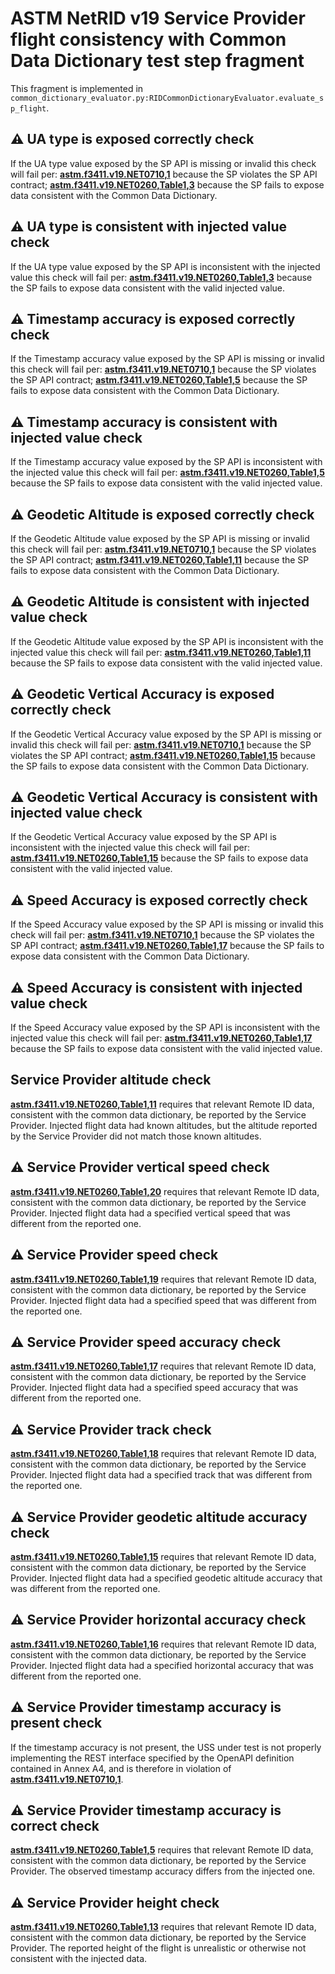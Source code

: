# ASTM NetRID v19 Service Provider flight consistency with Common Data Dictionary test step fragment

This fragment is implemented in `common_dictionary_evaluator.py:RIDCommonDictionaryEvaluator.evaluate_sp_flight`.

## ⚠️ UA type is exposed correctly check

If the UA type value exposed by the SP API is missing or invalid this check will fail per:
**[astm.f3411.v19.NET0710,1](../../../../requirements/astm/f3411/v19.md)** because the SP violates the SP API contract;
**[astm.f3411.v19.NET0260,Table1,3](../../../../requirements/astm/f3411/v19.md)** because the SP fails to expose data consistent with the Common Data Dictionary.

## ⚠️ UA type is consistent with injected value check

If the UA type value exposed by the SP API is inconsistent with the injected value this check will fail per:
**[astm.f3411.v19.NET0260,Table1,3](../../../../requirements/astm/f3411/v19.md)** because the SP fails to expose data consistent with the valid injected value.

## ⚠️ Timestamp accuracy is exposed correctly check

If the Timestamp accuracy value exposed by the SP API is missing or invalid this check will fail per:
**[astm.f3411.v19.NET0710,1](../../../../requirements/astm/f3411/v19.md)** because the SP violates the SP API contract;
**[astm.f3411.v19.NET0260,Table1,5](../../../../requirements/astm/f3411/v19.md)** because the SP fails to expose data consistent with the Common Data Dictionary.

## ⚠️ Timestamp accuracy is consistent with injected value check

If the Timestamp accuracy value exposed by the SP API is inconsistent with the injected value this check will fail per:
**[astm.f3411.v19.NET0260,Table1,5](../../../../requirements/astm/f3411/v19.md)** because the SP fails to expose data consistent with the valid injected value.

## ⚠️ Geodetic Altitude is exposed correctly check

If the Geodetic Altitude value exposed by the SP API is missing or invalid this check will fail per:
**[astm.f3411.v19.NET0710,1](../../../../requirements/astm/f3411/v19.md)** because the SP violates the SP API contract;
**[astm.f3411.v19.NET0260,Table1,11](../../../../requirements/astm/f3411/v19.md)** because the SP fails to expose data consistent with the Common Data Dictionary.

## ⚠️ Geodetic Altitude is consistent with injected value check

If the Geodetic Altitude value exposed by the SP API is inconsistent with the injected value this check will fail per:
**[astm.f3411.v19.NET0260,Table1,11](../../../../requirements/astm/f3411/v19.md)** because the SP fails to expose data consistent with the valid injected value.

## ⚠️ Geodetic Vertical Accuracy is exposed correctly check

If the Geodetic Vertical Accuracy value exposed by the SP API is missing or invalid this check will fail per:
**[astm.f3411.v19.NET0710,1](../../../../requirements/astm/f3411/v19.md)** because the SP violates the SP API contract;
**[astm.f3411.v19.NET0260,Table1,15](../../../../requirements/astm/f3411/v19.md)** because the SP fails to expose data consistent with the Common Data Dictionary.

## ⚠️ Geodetic Vertical Accuracy is consistent with injected value check

If the Geodetic Vertical Accuracy value exposed by the SP API is inconsistent with the injected value this check will fail per:
**[astm.f3411.v19.NET0260,Table1,15](../../../../requirements/astm/f3411/v19.md)** because the SP fails to expose data consistent with the valid injected value.

## ⚠️ Speed Accuracy is exposed correctly check

If the Speed Accuracy value exposed by the SP API is missing or invalid this check will fail per:
**[astm.f3411.v19.NET0710,1](../../../../requirements/astm/f3411/v19.md)** because the SP violates the SP API contract;
**[astm.f3411.v19.NET0260,Table1,17](../../../../requirements/astm/f3411/v19.md)** because the SP fails to expose data consistent with the Common Data Dictionary.

## ⚠️ Speed Accuracy is consistent with injected value check

If the Speed Accuracy value exposed by the SP API is inconsistent with the injected value this check will fail per:
**[astm.f3411.v19.NET0260,Table1,17](../../../../requirements/astm/f3411/v19.md)** because the SP fails to expose data consistent with the valid injected value.

## Service Provider altitude check

**[astm.f3411.v19.NET0260,Table1,11](../../../../requirements/astm/f3411/v19.md)** requires that relevant Remote ID data, consistent with the common data dictionary, be reported by the Service Provider.  Injected flight data had known altitudes, but the altitude reported by the Service Provider did not match those known altitudes.

## ⚠️ Service Provider vertical speed check

**[astm.f3411.v19.NET0260,Table1,20](../../../../requirements/astm/f3411/v19.md)** requires that relevant Remote ID data, consistent with the common data dictionary, be reported by the Service Provider. Injected flight data had a specified vertical speed that was different from the reported one.

## ⚠️ Service Provider speed check

**[astm.f3411.v19.NET0260,Table1,19](../../../../requirements/astm/f3411/v19.md)** requires that relevant Remote ID data, consistent with the common data dictionary, be reported by the Service Provider. Injected flight data had a specified speed that was different from the reported one.

## ⚠️ Service Provider speed accuracy check

**[astm.f3411.v19.NET0260,Table1,17](../../../../requirements/astm/f3411/v19.md)** requires that relevant Remote ID data, consistent with the common data dictionary, be reported by the Service Provider.  Injected flight data had a specified speed accuracy that was different from the reported one.

## ⚠️ Service Provider track check

**[astm.f3411.v19.NET0260,Table1,18](../../../../requirements/astm/f3411/v19.md)** requires that relevant Remote ID data, consistent with the common data dictionary, be reported by the Service Provider.  Injected flight data had a specified track that was different from the reported one.

## ⚠️ Service Provider geodetic altitude accuracy check

**[astm.f3411.v19.NET0260,Table1,15](../../../../requirements/astm/f3411/v19.md)** requires that relevant Remote ID data, consistent with the common data dictionary, be reported by the Service Provider.  Injected flight data had a specified geodetic altitude accuracy that was different from the reported one.

## ⚠️ Service Provider horizontal accuracy check

**[astm.f3411.v19.NET0260,Table1,16](../../../../requirements/astm/f3411/v19.md)** requires that relevant Remote ID data, consistent with the common data dictionary, be reported by the Service Provider.  Injected flight data had a specified horizontal accuracy that was different from the reported one.

## ⚠️ Service Provider timestamp accuracy is present check

If the timestamp accuracy is not present, the USS under test is not properly implementing the REST interface specified by the OpenAPI definition contained in Annex A4, and is therefore in violation of **[astm.f3411.v19.NET0710,1](../../../../requirements/astm/f3411/v19.md)**.

## ⚠️ Service Provider timestamp accuracy is correct check

**[astm.f3411.v19.NET0260,Table1,5](../../../../requirements/astm/f3411/v19.md)** requires that relevant Remote ID data, consistent with the common data dictionary, be reported by the Service Provider.  The observed timestamp accuracy differs from the injected one.

## ⚠️ Service Provider height check

**[astm.f3411.v19.NET0260,Table1,13](../../../../requirements/astm/f3411/v19.md)** requires that relevant Remote ID data, consistent with the common data dictionary, be reported by the Service Provider.  The reported height of the flight is unrealistic or otherwise not consistent with the injected data.
